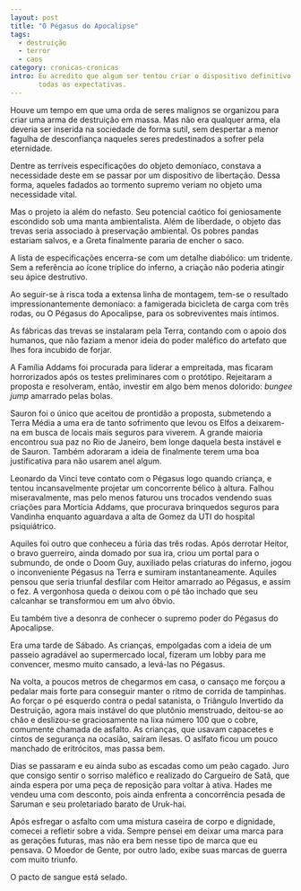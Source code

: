 ```yaml
---
layout: post
title: "O Pégasus do Apocalipse"
tags:
  - destruição
  - terror
  - caos
category: cronicas-cronicas
intro: Eu acredito que algum ser tentou criar o dispositivo definitivo do caos, e excedeu
       todas as expectativas.
---
```


Houve um tempo em que uma orda de seres malignos se organizou para criar uma arma de destruição em
massa. Mas não era qualquer arma, ela deveria ser inserida na sociedade de forma sutil, sem
despertar a menor fagulha de desconfiança naqueles seres predestinados a sofrer pela eternidade.

Dentre as terríveis especificações do objeto demoníaco, constava a necessidade deste em se passar
por um dispositivo de libertação. Dessa forma, aqueles fadados ao tormento supremo veriam no objeto
uma necessidade vital.

Mas o projeto ia além do nefasto. Seu potencial caótico foi geniosamente escondido sob uma manta
ambientalista. Além de liberdade, o objeto das trevas seria associado à preservação ambiental. Os
pobres pandas estariam salvos, e a Greta finalmente pararia de encher o saco.

A lista de especificações encerra-se com um detalhe diabólico: um tridente. Sem a referência ao
ícone tríplice do inferno, a criação não poderia atingir seu ápice destrutivo.

Ao seguir-se à risca toda a extensa linha de montagem, tem-se o resultado impressionantemente
demoníaco: a famigerada bicicleta de carga com três rodas, ou O Pégasus do Apocalipse, para os
sobreviventes mais íntimos.

As fábricas das trevas se instalaram pela Terra, contando com o apoio dos humanos, que não faziam
a menor ideia do poder maléfico do artefato que lhes fora incubido de forjar.

A Família Addams foi procurada para liderar a empreitada, mas ficaram horrorizados após os testes
preliminares com o protótipo. Rejeitaram a proposta e resolveram, então, investir em algo bem menos
dolorido: *bungee jump* amarrado pelas bolas.

Sauron foi o único que aceitou de prontidão a proposta, submetendo a Terra Média a uma era de tanto
sofrimento que levou os Elfos a deixarem-na em busca de locais mais seguros para viverem. A grande
maioria encontrou sua paz no Rio de Janeiro, bem longe daquela besta instável e de Sauron. Também
adoraram a ideia de finalmente terem uma boa justificativa para não usarem anel algum.

Leonardo da Vinci teve contato com o Pégasus logo quando criança, e tentou incansavelmente projetar
um concorrente bélico à altura. Falhou miseravalmente, mas pelo menos faturou uns trocados vendendo
suas criações para Mortícia Addams, que procurava brinquedos seguros para Vandinha enquanto
aguardava a alta de Gomez da UTI do hospital psiquiátrico.

Aquiles foi outro que conheceu a fúria das três rodas. Após derrotar Heitor, o bravo guerreiro,
ainda domado por sua ira, criou um portal para o submundo, de onde o Doom Guy, auxiliado pelas
criaturas do inferno, jogou o inconveniente Pégasus na Terra e sumiram instantaneamente. Aquiles
pensou que seria triunfal desfilar com Heitor amarrado ao Pégasus, e assim o fez. A vergonhosa queda
o deixou com o pé tão inchado que seu calcanhar se transformou em um alvo óbvio.

Eu também tive a desonra de conhecer o supremo poder do Pégasus do Apocalipse.

Era uma tarde de Sábado. As crianças, empolgadas com a ideia de um passeio agradável ao supermercado
local, fizeram um lobby para me convencer, mesmo muito cansado, a levá-las no Pégasus.

Na volta, a poucos metros de chegarmos em casa, o cansaço me forçou a pedalar mais forte para
conseguir manter o ritmo de corrida de tampinhas. Ao forçar o pé esquerdo contra o pedal satanista,
o Triângulo Invertido da Destruição, agora mais instável do que plutônio menstruado, deitou-se ao
chão e deslizou-se graciosamente na lixa número 100 que o cobre, comumente chamada de asfalto. As
crianças, que usavam capacetes e cintos de segurança na ocasião, saíram ilesas. O aslfato ficou um
pouco manchado de eritrócitos, mas passa bem.

Dias se passaram e eu ainda subo as escadas como um peão cagado. Juro que consigo sentir o sorriso
maléfico e realizado do Cargueiro de Satã, que ainda espera por uma peça de reposição para voltar à
ativa. Hades me vendeu uma com desconto, pois ainda enfrenta a concorrência pesada de Saruman e seu
proletariado barato de Uruk-hai.

Após esfregar o asfalto com uma mistura caseira de corpo e dignidade, comecei a refletir sobre a
vida. Sempre pensei em deixar uma marca para as gerações futuras, mas não era bem nesse tipo de
marca que eu pensava. O Moedor de Gente, por outro lado, exibe suas marcas de guerra com muito
triunfo.

O pacto de sangue está selado.
